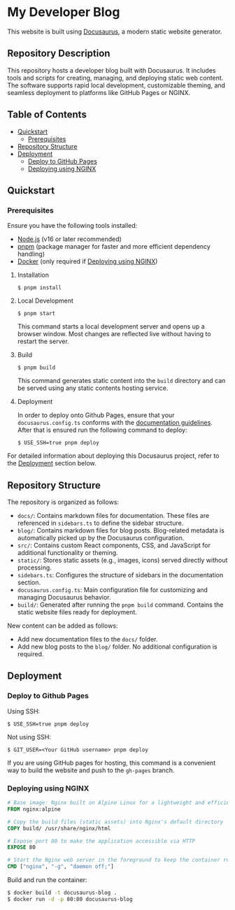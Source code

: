 # My Developer Blog

This website is built using [Docusaurus](https://docusaurus.io/), a modern static website generator.

## Repository Description

This repository hosts a developer blog built with Docusaurus. It includes tools and scripts for creating, managing, and deploying static web content. The software supports rapid local development, customizable theming, and seamless deployment to platforms like GitHub Pages or NGINX.

## Table of Contents

- [Quickstart](#quickstart)
  - [Prerequisites](#prerequisites)
- [Repository Structure](#repository-structure)
- [Deployment](#deployment)
  - [Deploy to GitHub Pages](#deploy-to-github-pages)
  - [Deploying using NGINX](#deploying-using-nginx)

## Quickstart

### Prerequisites

Ensure you have the following tools installed:

- [Node.js](https://nodejs.org/) (v16 or later recommended)
- [pnpm](https://pnpm.io/) (package manager for faster and more efficient dependency handling)
- [Docker](https://www.docker.com/products/docker-desktop) (only required if [Deploying using NGINX](#deploying-using-nginx))

1. Installation

   ```
   $ pnpm install
   ```

2. Local Development

   ```
   $ pnpm start
   ```

   This command starts a local development server and opens up a browser window. Most changes are reflected live without having to restart the server.

3. Build

   ```
   $ pnpm build
   ```

   This command generates static content into the `build` directory and can be served using any static contents hosting service.

4. Deployment

   In order to deploy onto Github Pages, ensure that your `docusaurus.config.ts` conforms with the [documentation guidelines](https://docusaurus.io/docs/deployment#deploying-to-github-pages). After that is ensured run the following command to deploy:

   ```
   $ USE_SSH=true pnpm deploy
   ```

For detailed information about deploying this Docusaurus project, refer to the [Deployment](#deployment) section below.

## Repository Structure

The repository is organized as follows:

- `docs/`: Contains markdown files for documentation. These files are referenced in `sidebars.ts` to define the sidebar structure.
- `blog/`: Contains markdown files for blog posts. Blog-related metadata is automatically picked up by the Docusaurus configuration.
- `src/`: Contains custom React components, CSS, and JavaScript for additional functionality or theming.
- `static/`: Stores static assets (e.g., images, icons) served directly without processing.
- `sidebars.ts`: Configures the structure of sidebars in the documentation section.
- `docusaurus.config.ts`: Main configuration file for customizing and managing Docusaurus behavior.
- `build/`: Generated after running the `pnpm build` command. Contains the static website files ready for deployment.

New content can be added as follows:

- Add new documentation files to the `docs/` folder.
- Add new blog posts to the `blog/` folder. No additional configuration is required.

## Deployment

### Deploy to Github Pages

Using SSH:

```
$ USE_SSH=true pnpm deploy
```

Not using SSH:

```
$ GIT_USER=<Your GitHub username> pnpm deploy
```

If you are using GitHub pages for hosting, this command is a convenient way to build the website and push to the `gh-pages` branch.

### Deploying using NGINX

```dockerfile
# Base image: Nginx built on Alpine Linux for a lightweight and efficient environment
FROM nginx:alpine

# Copy the build files (static assets) into Nginx's default directory
COPY build/ /usr/share/nginx/html

# Expose port 80 to make the application accessible via HTTP
EXPOSE 80

# Start the Nginx web server in the foreground to keep the container running
CMD ["nginx", "-g", "daemon off;"]
```

Build and run the container:

```bash
$ docker build -t docusaurus-blog .
$ docker run -d -p 80:80 docusaurus-blog
```
